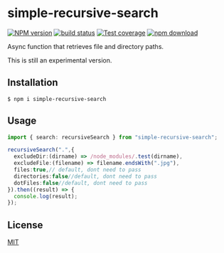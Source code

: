 # simple-recursive-search

[![NPM version][npm-image]][npm-url]
[![build status][ci-image]][ci-url]
[![Test coverage][codecov-image]][codecov-url]
[![npm download][download-image]][download-url]

Async function that retrieves file and directory paths.

This is still an experimental version.

## Installation

`$ npm i simple-recursive-search`

## Usage

```typescript
import { search: recursiveSearch } from "simple-recursive-search";

recursiveSearch(".",{
  excludeDir:(dirname) => /node_modules/.test(dirname),
  excludeFile:(filename) => filename.endsWith(".jpg"),
  files:true,// default, dont need to pass
  directories:false//default, dont need to pass
  dotFiles:false//default, dont need to pass
}).then((result) => {
  console.log(result);
});
```

## License

[MIT](./LICENSE)

[npm-image]: https://img.shields.io/npm/v/simple-recursive-search.svg
[npm-url]: https://www.npmjs.com/package/simple-recursive-search
[ci-image]: https://github.com/santimirandarp/simple-recursive-search/workflows/Node.js%20CI/badge.svg?branch=main
[ci-url]: https://github.com/santimirandarp/simple-recursive-search/actions?query=workflow%3A%22Node.js+CI%22
[codecov-image]: https://img.shields.io/codecov/c/github/santimirandarp/simple-recursive-search.svg
[codecov-url]: https://codecov.io/gh/santimirandarp/simple-recursive-search
[download-image]: https://img.shields.io/npm/dm/simple-recursive-search.svg
[download-url]: https://www.npmjs.com/package/simple-recursive-search

```

```
